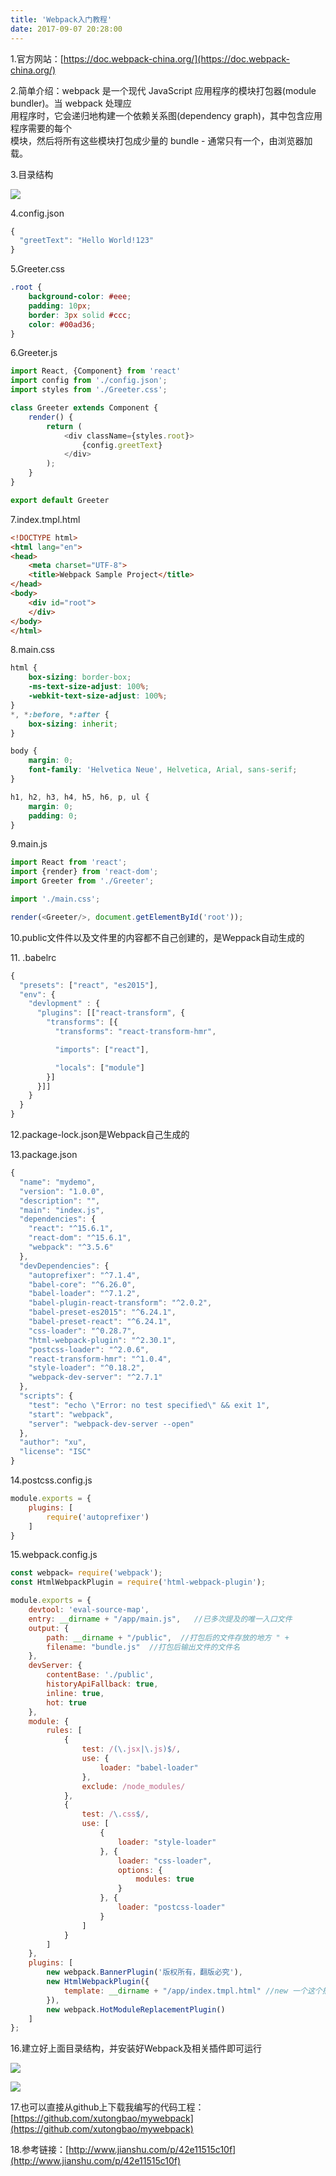 ```yaml
---
title: 'Webpack入门教程'
date: 2017-09-07 20:28:00
---   
```

1.官方网站：[https://doc.webpack-china.org/](https://doc.webpack-china.org/)

2.简单介绍：webpack 是一个现代 JavaScript 应用程序的模块打包器(module bundler)。当 webpack 处理应  
用程序时，它会递归地构建一个依赖关系图(dependency graph)，其中包含应用程序需要的每个  
模块，然后将所有这些模块打包成少量的 bundle - 通常只有一个，由浏览器加载。

3.目录结构

![](https://img-blog.csdn.net/20170907202903359?watermark/2/text/aHR0cDovL2Jsb2cuY3Nkbi5uZXQveHV0b25nYmFv/font/5a6L5L2T/fontsize/400/fill/I0JBQkFCMA/dissolve/70/gravity/Center)

4.config.json

```javascript
{
  "greetText": "Hello World!123"
}
```
  
  

5.Greeter.css

```css
.root {
    background-color: #eee;
    padding: 10px;
    border: 3px solid #ccc;
    color: #00ad36;
}
```
  

6.Greeter.js

```javascript
import React, {Component} from 'react'
import config from './config.json';
import styles from './Greeter.css';

class Greeter extends Component {
    render() {
        return (
            <div className={styles.root}>
                {config.greetText}
            </div>
        );
    }
}

export default Greeter
```
  

7.index.tmpl.html

```html
<!DOCTYPE html>
<html lang="en">
<head>
    <meta charset="UTF-8">
    <title>Webpack Sample Project</title>
</head>
<body>
    <div id="root">
    </div>
</body>
</html>
```
  

8.main.css

```css
html {
    box-sizing: border-box;
    -ms-text-size-adjust: 100%;
    -webkit-text-size-adjust: 100%;
}
*, *:before, *:after {
    box-sizing: inherit;
}

body {
    margin: 0;
    font-family: 'Helvetica Neue', Helvetica, Arial, sans-serif;
}

h1, h2, h3, h4, h5, h6, p, ul {
    margin: 0;
    padding: 0;
}
```
  
  

9.main.js

```javascript
import React from 'react';
import {render} from 'react-dom';
import Greeter from './Greeter';

import './main.css';

render(<Greeter/>, document.getElementById('root'));
```
  
  

10.public文件件以及文件里的内容都不自己创建的，是Weppack自动生成的

11\. .babelrc

```javascript
{
  "presets": ["react", "es2015"],
  "env": {
    "devlopment" : {
      "plugins": [["react-transform", {
        "transforms": [{
          "transforms": "react-transform-hmr",

          "imports": ["react"],

          "locals": ["module"]
        }]
      }]]
    }
  }
}
```
  
  

12.package-lock.json是Webpack自己生成的

13.package.json

```javascript
{
  "name": "mydemo",
  "version": "1.0.0",
  "description": "",
  "main": "index.js",
  "dependencies": {
    "react": "^15.6.1",
    "react-dom": "^15.6.1",
    "webpack": "^3.5.6"
  },
  "devDependencies": {
    "autoprefixer": "^7.1.4",
    "babel-core": "^6.26.0",
    "babel-loader": "^7.1.2",
    "babel-plugin-react-transform": "^2.0.2",
    "babel-preset-es2015": "^6.24.1",
    "babel-preset-react": "^6.24.1",
    "css-loader": "^0.28.7",
    "html-webpack-plugin": "^2.30.1",
    "postcss-loader": "^2.0.6",
    "react-transform-hmr": "^1.0.4",
    "style-loader": "^0.18.2",
    "webpack-dev-server": "^2.7.1"
  },
  "scripts": {
    "test": "echo \"Error: no test specified\" && exit 1",
    "start": "webpack",
    "server": "webpack-dev-server --open"
  },
  "author": "xu",
  "license": "ISC"
}
```
  

14.postcss.config.js

```javascript
module.exports = {
    plugins: [
        require('autoprefixer')
    ]
}
```
  
  

15.webpack.config.js

```javascript
const webpack= require('webpack');
const HtmlWebpackPlugin = require('html-webpack-plugin');

module.exports = {
    devtool: 'eval-source-map',
    entry: __dirname + "/app/main.js",   //已多次提及的唯一入口文件
    output: {
        path: __dirname + "/public",  //打包后的文件存放的地方 " +
        filename: "bundle.js"  //打包后输出文件的文件名
    },
    devServer: {
        contentBase: './public',
        historyApiFallback: true,
        inline: true,
        hot: true
    },
    module: {
        rules: [
            {
                test: /(\.jsx|\.js)$/,
                use: {
                    loader: "babel-loader"
                },
                exclude: /node_modules/
            },
            {
                test: /\.css$/,
                use: [
                    {
                        loader: "style-loader"
                    }, {
                        loader: "css-loader",
                        options: {
                            modules: true
                        }
                    }, {
                        loader: "postcss-loader"
                    }
                ]
            }
        ]
    },
    plugins: [
        new webpack.BannerPlugin('版权所有，翻版必究'),
        new HtmlWebpackPlugin({
            template: __dirname + "/app/index.tmpl.html" //new 一个这个插件的实例，并传入相关的参数
        }),
        new webpack.HotModuleReplacementPlugin()
    ]
};
```
  
  

16.建立好上面目录结构，并安装好Webpack及相关插件即可运行

![](https://img-blog.csdn.net/20170907204246382?watermark/2/text/aHR0cDovL2Jsb2cuY3Nkbi5uZXQveHV0b25nYmFv/font/5a6L5L2T/fontsize/400/fill/I0JBQkFCMA/dissolve/70/gravity/Center)

![](https://img-blog.csdn.net/20170907204336922?watermark/2/text/aHR0cDovL2Jsb2cuY3Nkbi5uZXQveHV0b25nYmFv/font/5a6L5L2T/fontsize/400/fill/I0JBQkFCMA/dissolve/70/gravity/Center)

17.也可以直接从github上下载我编写的代码工程：[https://github.com/xutongbao/mywebpack](https://github.com/xutongbao/mywebpack)

18.参考链接：[http://www.jianshu.com/p/42e11515c10f](http://www.jianshu.com/p/42e11515c10f)
